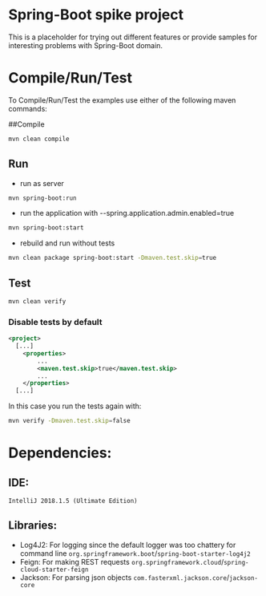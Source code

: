 # Spring-Boot spike project

This is a placeholder for trying out different features or provide samples for interesting problems with Spring-Boot domain.

# Compile/Run/Test
To Compile/Run/Test the examples use either of the following maven commands:
 
##Compile
``` sh
mvn clean compile
``` 

## Run

- run as server
``` sh
mvn spring-boot:run
```
- run the application with --spring.application.admin.enabled=true
``` sh
mvn spring-boot:start
``` 
- rebuild and run without tests
``` bash
mvn clean package spring-boot:start -Dmaven.test.skip=true
```
## Test
``` sh
mvn clean verify
``` 

### Disable tests by default
``` xml
<project>
  [...]
	<properties>
		...
		<maven.test.skip>true</maven.test.skip>
		...
	</properties>
  [...]
```

In this case you run the tests again with:
``` bash
mvn verify -Dmaven.test.skip=false
```

# Dependencies:
## IDE: 
    IntelliJ 2018.1.5 (Ultimate Edition)
## Libraries:
- Log4J2: For logging since the default logger was too chattery for command line 
    `org.springframework.boot`/`spring-boot-starter-log4j2`
- Feign: For making REST requests
    `org.springframework.cloud`/`spring-cloud-starter-feign`
- Jackson: For parsing json objects
    `com.fasterxml.jackson.core`/`jackson-core`

